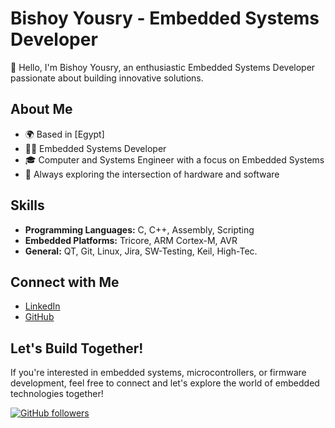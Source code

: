 # Bishoy Yousry - Embedded Systems Developer

👋 Hello, I'm Bishoy Yousry, an enthusiastic Embedded Systems Developer passionate about building innovative solutions.

## About Me

- 🌍 Based in [Egypt]
- 👨‍💻 Embedded Systems Developer
- 🎓 Computer and Systems Engineer with a focus on Embedded Systems
- 🚀 Always exploring the intersection of hardware and software

## Skills

- **Programming Languages:** C, C++, Assembly, Scripting
- **Embedded Platforms:** Tricore, ARM Cortex-M, AVR
- **General:** QT, Git, Linux, Jira, SW-Testing, Keil, High-Tec.


## Connect with Me

- [LinkedIn](https://www.linkedin.com/in/bishoy-yousry/)
- [GitHub](https://github.com/BishoyYousry)

## Let's Build Together!

If you're interested in embedded systems, microcontrollers, or firmware development, feel free to connect and let's explore the world of embedded technologies together!

[![GitHub followers](https://img.shields.io/github/followers/YourGitHubUsername?style=social)](https://github.com/YourGitHubUsername)
